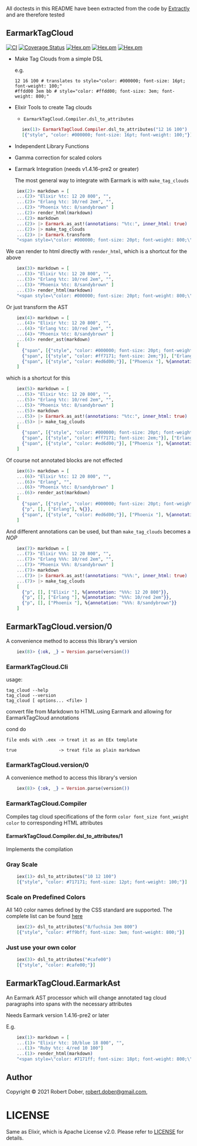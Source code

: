 <!--
DO NOT EDIT THIS FILE
It has been generated from the template `README.md.eex` by Extractly (https://github.com/RobertDober/extractly.git)
and any changes you make in this file will most likely be lost
-->

All doctests in this README have been extracted from the code by [Extractly](https://github.com/RobertDober/extractly)
and are therefore tested

## EarmarkTagCloud


[![CI](https://github.com/RobertDober/tag_cloud/actions/workflows/ci.yml/badge.svg)](https://github.com/RobertDober/tag_cloud/actions/workflows/ci.yml)
[![Coverage Status](https://coveralls.io/repos/github/RobertDober/tag_cloud/badge.svg?branch=master)](https://coveralls.io/github/RobertDober/tag_cloud?branch=master)
[![Hex.pm](https://img.shields.io/hexpm/v/tag_cloud.svg)](https://hex.pm/packages/tag_cloud)
[![Hex.pm](https://img.shields.io/hexpm/dw/tag_cloud.svg)](https://hex.pm/packages/tag_cloud)
[![Hex.pm](https://img.shields.io/hexpm/dt/tag_cloud.svg)](https://hex.pm/packages/tag_cloud)

- Make Tag Clouds from a simple DSL

    e.g.
    ```
    12 16 100 # translates to style="color: #000000; font-size: 16pt; font-weight: 100;"
    #ffdd00 3em bb # style="color: #ffdd00; font-size: 3em; font-weight: 800;"

    ```

- Elixir Tools to create Tag clouds

  - `EarmarkTagCloud.Compiler.dsl_to_attributes`

```elixir
      iex(1)> EarmarkTagCloud.Compiler.dsl_to_attributes("12 16 100")
      [{"style", "color: #000000; font-size: 16pt; font-weight: 100;"}]
```

- Independent Library Functions

- Gamma correction for scaled colors

- Earmark Integration (needs v1.4.16-pre2 or greater)

  The most general way to integrate with Earmark is with `make_tag_clouds`

```elixir
    iex(2)> markdown = [
    ...(2)> "Elixir %tc: 12 20 800", "",
    ...(2)> "Erlang %tc: 10/red 2em", "",
    ...(2)> "Phoenix %tc: 8/sandybrown" ]
    ...(2)> render_html(markdown)
    ...(2)> markdown
    ...(2)> |> Earmark.as_ast!(annotations: "%tc:", inner_html: true)
    ...(2)> |> make_tag_clouds
    ...(2)> |> Earmark.transform
    "<span style=\"color: #000000; font-size: 20pt; font-weight: 800;\">\nElixir </span>\n<span style=\"color: #ff7171; font-size: 2em;\">\nErlang </span>\n<span style=\"color: #ed6d00;\">\nPhoenix </span>\n"
```

  We can render to html directly with `render_html`, which is a shortcut for the above

```elixir
    iex(3)> markdown = [
    ...(3)> "Elixir %tc: 12 20 800", "",
    ...(3)> "Erlang %tc: 10/red 2em", "",
    ...(3)> "Phoenix %tc: 8/sandybrown" ]
    ...(3)> render_html(markdown)
    "<span style=\"color: #000000; font-size: 20pt; font-weight: 800;\">\nElixir </span>\n<span style=\"color: #ff7171; font-size: 2em;\">\nErlang </span>\n<span style=\"color: #ed6d00;\">\nPhoenix </span>\n"
```


  Or just transform the AST

```elixir
    iex(4)> markdown = [
    ...(4)> "Elixir %tc: 12 20 800", "",
    ...(4)> "Erlang %tc: 10/red 2em", "",
    ...(4)> "Phoenix %tc: 8/sandybrown" ]
    ...(4)> render_ast(markdown)
    [
      {"span", [{"style", "color: #000000; font-size: 20pt; font-weight: 800;"}], ["Elixir "], %{annotation: "%tc: 12 20 800"}},
      {"span", [{"style", "color: #ff7171; font-size: 2em;"}], ["Erlang "], %{annotation: "%tc: 10/red 2em"}},
      {"span", [{"style", "color: #ed6d00;"}], ["Phoenix "], %{annotation: "%tc: 8/sandybrown"}}
    ]
```

  which is a shortcut for this

```elixir
    iex(5)> markdown = [
    ...(5)> "Elixir %tc: 12 20 800", "",
    ...(5)> "Erlang %tc: 10/red 2em", "",
    ...(5)> "Phoenix %tc: 8/sandybrown" ]
    ...(5)> markdown
    ...(5)> |> Earmark.as_ast!(annotations: "%tc:", inner_html: true)
    ...(5)> |> make_tag_clouds
    [
      {"span", [{"style", "color: #000000; font-size: 20pt; font-weight: 800;"}], ["Elixir "], %{annotation: "%tc: 12 20 800"}},
      {"span", [{"style", "color: #ff7171; font-size: 2em;"}], ["Erlang "], %{annotation: "%tc: 10/red 2em"}},
      {"span", [{"style", "color: #ed6d00;"}], ["Phoenix "], %{annotation: "%tc: 8/sandybrown"}}
    ]
```

  Of course not annotated blocks are not effected

```elixir
    iex(6)> markdown = [
    ...(6)> "Elixir %tc: 12 20 800", "",
    ...(6)> "Erlang", "",
    ...(6)> "Phoenix %tc: 8/sandybrown" ]
    ...(6)> render_ast(markdown)
    [
      {"span", [{"style", "color: #000000; font-size: 20pt; font-weight: 800;"}], ["Elixir "], %{annotation: "%tc: 12 20 800"}},
      {"p", [], ["Erlang"], %{}},
      {"span", [{"style", "color: #ed6d00;"}], ["Phoenix "], %{annotation: "%tc: 8/sandybrown"}}
    ]
```

  And different annotations can be used, but than `make_tag_clouds` becomes a _NOP_

```elixir
    iex(7)> markdown = [
    ...(7)> "Elixir %%%: 12 20 800", "",
    ...(7)> "Erlang %%%: 10/red 2em", "",
    ...(7)> "Phoenix %%%: 8/sandybrown" ]
    ...(7)> markdown
    ...(7)> |> Earmark.as_ast!(annotations: "%%%:", inner_html: true)
    ...(7)> |> make_tag_clouds
    [
      {"p", [], ["Elixir "], %{annotation: "%%%: 12 20 800"}},
      {"p", [], ["Erlang "], %{annotation: "%%%: 10/red 2em"}},
      {"p", [], ["Phoenix "], %{annotation: "%%%: 8/sandybrown"}}
    ]
```


## EarmarkTagCloud.version/0

A convenience method to access this library's version

```elixir
    iex(8)> {:ok, _} = Version.parse(version())
```


### EarmarkTagCloud.Cli

usage:

    tag_cloud --help
    tag_cloud --version
    tag_cloud [ options... <file> ]

convert file from Markdown to HTML.using Earmark and allowing for EarmarkTagCloud annotations

cond do

    file ends with .eex -> treat it as an EEx template

    true                -> treat file as plain markdown



### EarmarkTagCloud.version/0

A convenience method to access this library's version

```elixir
    iex(8)> {:ok, _} = Version.parse(version())
```


### EarmarkTagCloud.Compiler

Compiles tag cloud specifications of the form
`color font_size font_weight color` to corresponding HTML attributes

#### EarmarkTagCloud.Compiler.dsl_to_attributes/1

Implements the compilation

### Gray Scale

```elixir
    iex(1)> dsl_to_attributes("10 12 100")
    [{"style", "color: #717171; font-size: 12pt; font-weight: 100;"}]
```

### Scale on Predefined Colors

All 140 color names defined by the CSS standard are supported.
The complete list can be found [here](https://en.wikipedia.org/wiki/Web_colors#Extended_colors)

```elixir
    iex(2)> dsl_to_attributes("8/fuchsia 3em 800")
    [{"style", "color: #ff9bff; font-size: 3em; font-weight: 800;"}]
```

### Just use your own color

```elixir
    iex(3)> dsl_to_attributes("#cafe00")
    [{"style", "color: #cafe00;"}]
```



## EarmarkTagCloud.EarmarkAst

An Earmark AST processor which will change annotated tag cloud paragraphs into spans with the necessary attributes

Needs Earmark version 1.4.16-pre2 or later

E.g.

```elixir
    iex(1)> markdown = [
    ...(1)> "Elixir %tc: 10/blue 18 800", "",
    ...(1)> "Ruby %tc: 4/red 10 100"]
    ...(1)> render_html(markdown)
    "<span style=\"color: #7171ff; font-size: 18pt; font-weight: 800;\">\nElixir </span>\n<span style=\"color: #ffd4d4; font-size: 10pt; font-weight: 100;\">\nRuby </span>\n"
```



## Author

Copyright © 2021 Robert Dober, robert.dober@gmail.com,

# LICENSE

Same as Elixir, which is Apache License v2.0. Please refer to [LICENSE](LICENSE) for details.

<!-- SPDX-License-Identifier: Apache-2.0 -->
